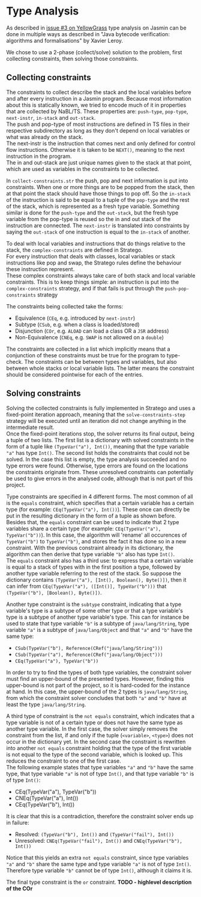 Type Analysis
=============
As described in
[issue #3 on YellowGrass](http://yellowgrass.org/issue/Jasmin/3) type
analysis on Jasmin can be done in multiple ways as described in
"Java bytecode verification: algorithms and formalisations" by Xavier
Leroy. 

We chose to use a 2-phase (collect/solve) solution to the problem,
first collecting constraints, then solving those constraints. 

Collecting constraints
----------------------
The constraints to collect describe the stack and the local variables
before and after every instruction in a Jasmin program. 
Because most information about this is statically known, we tried to
encode much of it in properties that are collected by NaBL/TS. These
properties are: `push-type`, `pop-type`, `next-instr`, `in-stack` and
`out-stack`.  
The push and pop-type of most instructions are defined in
TS files in their respective subdirectory as long as they don't depend
on local variables or what was already on the stack.  
The next-instr is the instruction that comes next and only defined for
control flow instructions. Otherwise it is taken to be `NEXT()`,
meaning to the next instruction in the program.  
The in and out-stack are just unique names given to the stack at that
point, which are used as variables in the constraints to be collected. 

In `collect-constraints.str` the push, pop and next information is put
into constraints. When one or more things are to be popped from the
stack, then at that point the stack should have those things to pop
off. So the `in-stack` of the instruction is said to be equal to a
tuple of the `pop-type` and the rest of the stack, which is represented
as a fresh type variable. Something similar is done for the `push-type`
and the `out-stack`, but the fresh type variable from the pop-type is
reused so the in and out stack of the instruction are connected. 
The `next-instr` is translated into constraints by saying the
`out-stack` of one instruction is equal to the `in-stack` of another. 

To deal with local variables and instructions that do things relative
to the stack, the `complex-constraints` are defined in Stratego.  
For every instruction that deals with classes, local variables or stack
instructions like pop and swap, the Stratego rules define the behaviour
these instruction represent.  
These complex constraints always take care of both stack and local
variable constraints. This is to keep things simple: an instruction is
put into the `complex-constraints` strategy, and if that fails is put
through the `push-pop-constraints` strategy

The constraints being collected take the forms:
 * Equivalence (`CEq`, e.g. introduced by `next-instr`)
 * Subtype (`CSub`, e.g. when a class is loaded/stored)
 * Disjunction (`COr`, e.g. `ALOAD` can load a class OR a `JSR` address)
 * Non-Equivalence (`CNEq`, e.g. `SWAP` is not allowed on a `double`)

The constraints are collected in a list which implicitly means that a
conjunction of these constraints must be true for the program to
type-check. The constraints can be between types and variables, but also
between whole stacks or local variable lists. The latter means the
constraint should be considered pointwise for each of the entries. 

Solving constraints
-------------------
Solving the collected constraints is fully implemented in Stratego and uses a fixed-point iteration approach, meaning that the `solve-constraints-step` strategy will be executed until an iteration did not change anything in the intermediate result.  
Once the fixed-point iterations stop, the solver returns its final output, being a tuple of two lists. The first list is a dictionary with solved constraints in the form of a tuple like `(TypeVar("a"), Int())`, meaning that the type variable `"a"` has type `Int()`. The second list holds the constraints that could not be solved. In the case this list is empty, the type analysis succeeded and no type errors were found. Otherwise, type errors are found on the locations the constraints originate from. These unresolved constraints can potentially be used to give errors in the analysed code, although that is not part of this project.

Type constraints are specified in 4 different forms. The most common of all is the `equals` constraint, which specifies that a certain variable has a certain type (for example: `CEq(TypeVar("a"), Int())`). These once can directly be put in the resulting dictionary in the form of a tuple as shown before.  
Besides that, the `equals` constraint can be used to indicate that 2 type variables share a certain type (for example: `CEq(TypeVar("a"), TypeVar("b"))`). In this case, the algorithm will 'rename' all occurences of `TypeVar("b")` to `TypeVar("b")`, and stores the fact it has done so in a new constraint. With the previous constraint already in its dictionary, the algorithm can then derive that type variable `"b"` also has type `Int()`.  
The `equals` constraint also has a third use: to express that a certain variable is equal to a stack of types with in the first position a type, followed by another type variable referring to the rest of the stack. So suppose the dictionary contains `(TypeVar("a"), [Int(), Boolean(), Byte()])`, then it can infer from `CEq(TypeVar("a"), ([Int()], TypeVar("b")))` that `(TypeVar("b"), [Boolean(), Byte()])`.

Another type constraint is the `subtype` constraint, indicating that a type variable's type is a subtype of some other type or that a type variable's type is a subtype of another type variable's type. This can for instance be used to state that type variable `"b"` is a subtype of `java/lang/String`, type variable `"a"` is a subtype of `java/lang/Object` and that `"a"` and `"b"` have the same type:

* `CSub(TypeVar("b"), Reference(CRef("java/lang/String")))`
* `CSub(TypeVar("a"), Reference(CRef("java/lang/Object")))`
* `CEq(TypeVar("a"), TypeVar("b"))`

In order to try to find the types of both type variables, the constraint solver must find an upper-bound of the presented types. However, finding this upper-bound is not part of the project, so it is hard-coded for the instance at hand. In this case, the upper-bound of the 2 types is `java/lang/String`, from which the constraint solver concludes that both `"a"` and `"b"` have at least the type `java/lang/String`. 

A third type of constraint is the `not equals` constraint, which indicates that a type variable is not of a certain type or does not have the same type as another type variable. In the first case, the solver simply removes the constraint from the list, if and only if the tuple (`<variable>`, `<type>`) does not occur in the dictionary yet. In the second case the constraint is rewritten into another `not equals` constraint holding that the type of the first variable is not equal to the type of the second variable, which is looked up. This reduces the constraint to one of the first case.  
The following example states that type variables `"a"` and `"b"` have the same type, that type variable `"a"` is not of type `Int()`, and that type variable `"b"` is of type `Int()`:

* CEq(TypeVar("a"), TypeVar("b"))
* CNEq(TypeVar("a"), Int())
* CEq(TypeVar("b"), Int())

It is clear that this is a contradiction, therefore the constraint solver ends up in failure:

* Resolved: `(TypeVar("b"), Int())` and `(TypeVar("fail"), Int())`
* Unresolved: `CNEq(TypeVar("fail"), Int())` and `CNEq(TypeVar("b"), Int())`

Notice that this yields an extra `not equals` constraint, since type variables `"a"` and `"b"` share the same type and type variable `"a"` is not of type `Int()`. Therefore type variable `"b"` cannot be of type `Int()`, although it claims it is.

The final type constraint is the `or` constraint. **TODO - highlevel description of the COr**
